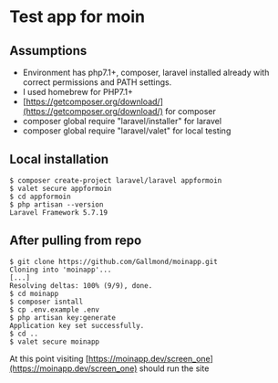 # Test app for moin

## Assumptions
- Environment has php7.1+, composer, laravel installed already with correct permissions and PATH settings.
- I used homebrew for PHP7.1+
- [https://getcomposer.org/download/](https://getcomposer.org/download/) for composer
- composer global require "laravel/installer" for laravel
- composer global require "laravel/valet" for local testing

## Local installation
```
$ composer create-project laravel/laravel appformoin
$ valet secure appformoin
$ cd appformoin
$ php artisan --version
Laravel Framework 5.7.19
```

## After pulling from repo
```
$ git clone https://github.com/Gallmond/moinapp.git
Cloning into 'moinapp'...
[...]
Resolving deltas: 100% (9/9), done.
$ cd moinapp
$ composer isntall
$ cp .env.example .env
$ php artisan key:generate
Application key set successfully.
$ cd ..
$ valet secure moinapp
```
At this point visiting [https://moinapp.dev/screen_one](https://moinapp.dev/screen_one) should run the site